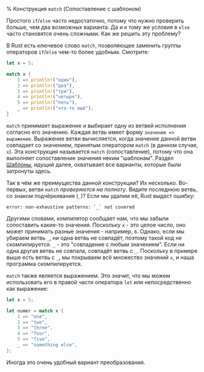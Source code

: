 % Конструкция `match` (Сопоставление с шаблоном)

Простого `if`/`else` часто недостаточно, потому что нужно проверить больше, чем
два возможных варианта. Да и к тому же условия в `else` часто становятся очень
сложными. Как же решить эту проблему?

В Rust есть ключевое слово `match`, позволяющее заменить группы операторов
`if`/`else` чем-то более удобным. Смотрите:

```rust
let x = 5;

match x {
    1 => println!("один"),
    2 => println!("два"),
    3 => println!("три"),
    4 => println!("четыре"),
    5 => println!("пять"),
    _ => println!("что-то ещё"),
}
```

`match` принимает выражение и выбирает одну из ветвей исполнения согласно его
значению. Каждая *ветвь* имеет форму `значение => выражение`. Выражение ветви
вычисляется, когда значение данной ветви совпадает со значением, принятым
оператором `match` (в данном случае, `x`). Эта конструкция называется `match`
(сопоставление), потому что она выполняет сопоставление значения неким
"шаблонам". Раздел [Шаблоны][patterns], идущий далее, охватывает все варианты,
которые были затронуты здесь.

[patterns]: patterns.html

Так в чём же преимущества данной конструкции? Их несколько. Во-первых, ветви
`match` *проверяются на полноту*. Видите последнюю ветвь, со знаком
подчёркивания (`_`)? Если мы удалим её, Rust выдаст ошибку:

```text
error: non-exhaustive patterns: `_` not covered
```

Другими словами, компилятор сообщает нам, что мы забыли сопоставить какие-то
значения. Поскольку `x` - это целое число, оно может принимать разные значения -
например, `6`. Однако, если мы убираем ветвь `_`, ни одна ветвь не совпадёт,
поэтому такой код не скомпилируется. `_` - это "совпадение с любым значением".
Если ни одна другая ветвь не совпала, совпадёт ветвь с `_`. Поскольку в примере
выше есть ветвь с `_`, мы покрываем всё множество значений `x`, и наша программа
скомпилируется.

`match` также является выражением. Это значит, что мы можем использовать его в
правой части оператора `let` или непосредственно как выражение:

```rust
let x = 5;

let numer = match x {
    1 => "one",
    2 => "two",
    3 => "three",
    4 => "four",
    5 => "five",
    _ => "something else",
};
```

Иногда это очень удобный вариант преобразования.
